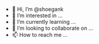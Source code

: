 - 👋 Hi, I’m @shoegank
- 👀 I’m interested in ...
- 🌱 I’m currently learning ...
- 💞️ I’m looking to collaborate on ...
- 📫 How to reach me ...

<!---
shoegank/shoegank is a ✨ special ✨ repository because its `README.md` (this file) appears on your GitHub profile.
You can click the Preview link to take a look at your changes.
--->
